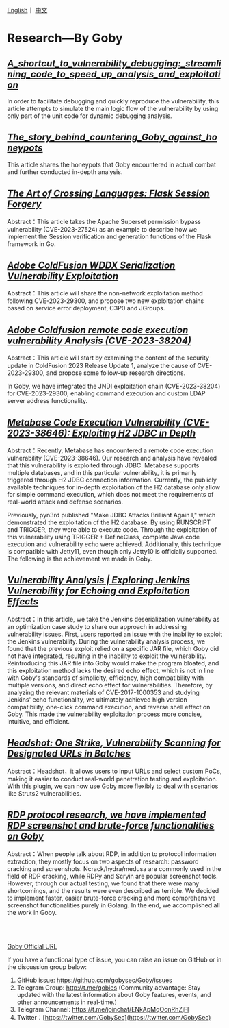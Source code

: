 [English](https://github.com/gobysec/Research/blob/main/README.md)｜ [中文](https://github.com/gobysec/Research/blob/main/README-zh.md)

# Research—By Goby

## [*A_shortcut_to_vulnerability_debugging:_streamlining_code_to_speed_up_analysis_and_exploitation* ](https://github.com/gobysec/Research/blob/main/A_shortcut_to_vulnerability_debugging%3A_streamlining_code_to_speed_up_analysis_and_exploitation_en_US.md)
In order to facilitate debugging and quickly reproduce the vulnerability, this article attempts to simulate the main logic flow of the vulnerability by using only part of the unit code for dynamic debugging analysis.

## [*The_story_behind_countering_Goby_against_honeypots* ](https://github.com/gobysec/Research/blob/main/The_story_behind_countering_Goby_against_honeypots_en_US.md#the-story-behind-countering-goby-against-honeypots)
This article shares the honeypots that Goby encountered in actual combat and further conducted in-depth analysis.

## [*The Art of Crossing Languages: Flask Session Forgery* ](https://github.com/gobysec/Research/blob/main/The_Art_of_Crossing_Languages%3A_Flask_Session_Forgery_en_US.md)
Abstract：This article takes the Apache Superset permission bypass vulnerability (CVE-2023-27524) as an example to describe how we implement the Session verification and generation functions of the Flask framework in Go.

## [*Adobe ColdFusion WDDX Serialization Vulnerability Exploitation* ](https://github.com/gobysec/Research/blob/main/Adobe_ColdFusion_WDDX_Serialization_Vulnerability_Exploitation_en_US.md)

Abstract：This article will share the non-network exploitation method following CVE-2023-29300, and propose two new exploitation chains based on service error deployment, C3P0 and JGroups. 

## [*Adobe Coldfusion remote code execution vulnerability Analysis (CVE-2023-38204)* ](https://github.com/gobysec/Research/blob/main/Adobe_Coldfusion_remote_code_execution_vulnerability_Analysis_(CVE-2023-38204)_en_US.md)

Abstract：This article will start by examining the content of the security update in ColdFusion 2023 Release Update 1, analyze the cause of CVE-2023-29300, and propose some follow-up research directions.

In Goby, we have integrated the JNDI exploitation chain (CVE-2023-38204) for CVE-2023-29300, enabling command execution and custom LDAP server address functionality. 

## [*Metabase Code Execution Vulnerability (CVE-2023-38646): Exploiting H2 JDBC in Depth* ](https://github.com/gobysec/Research/blob/main/Metabase_Code_Execution_Vulnerability_(CVE-2023-38646)_Exploiting_H2_JDBC_in_Depth_en_US.md)

Abstract：Recently, Metabase has encountered a remote code execution vulnerability (CVE-2023-38646). Our research and analysis have revealed that this vulnerability is exploited through JDBC. Metabase supports multiple databases, and in this particular vulnerability, it is primarily triggered through H2 JDBC connection information. Currently, the publicly available techniques for in-depth exploitation of the H2 database only allow for simple command execution, which does not meet the requirements of real-world attack and defense scenarios.

Previously, pyn3rd published "Make JDBC Attacks Brilliant Again I," which demonstrated the exploitation of the H2 database. By using RUNSCRIPT and TRIGGER, they were able to execute code. Through the exploitation of this vulnerability using TRIGGER + DefineClass, complete Java code execution and vulnerability echo were achieved. Additionally, this technique is compatible with Jetty11, even though only Jetty10 is officially supported. The following is the achievement we made in Goby.

## [*Vulnerability Analysis | Exploring Jenkins Vulnerability for Echoing and Exploitation Effects* ](https://github.com/gobysec/Research/blob/main/Exploring_Jenkins_Vulnerability_for_Echoing_and_Exploitation_Effects_en_US.md)

Abstract：In this article, we take the Jenkins deserialization vulnerability as an optimization case study to share our approach in addressing vulnerability issues. First, users reported an issue with the inability to exploit the Jenkins vulnerability. During the vulnerability analysis process, we found that the previous exploit relied on a specific JAR file, which Goby did not have integrated, resulting in the inability to exploit the vulnerability. Reintroducing this JAR file into Goby would make the program bloated, and this exploitation method lacks the desired echo effect, which is not in line with Goby's standards of simplicity, efficiency, high compatibility with multiple versions, and direct echo effect for vulnerabilities. Therefore, by analyzing the relevant materials of CVE-2017-1000353 and studying Jenkins' echo functionality, we ultimately achieved high version compatibility, one-click command execution, and reverse shell effect on Goby. This made the vulnerability exploitation process more concise, intuitive, and efficient.

## [*Headshot: One Strike, Vulnerability Scanning for Designated URLs in Batches* ](https://github.com/gobysec/Research/blob/main/Headshot_One_Strike_Vulnerability_Scanning_for_Designated_URLs_in_Batches_en_US.md)

Abstract：Headshot，it allows users to input URLs and select custom PoCs, making it easier to conduct real-world penetration testing and exploitation. With this plugin, we can now use Goby more flexibly to deal with scenarios like Struts2 vulnerabilities.

## [*RDP protocol research, we have implemented RDP screenshot and brute-force functionalities on Goby* ](https://github.com/gobysec/Research/blob/main/RDP_protocol_research_%20we_have_implemented_RDP_screenshot_and_brute-force_functionalities_on_Goby_en_US.md)

Abstract：When people talk about RDP, in addition to protocol information extraction, they mostly focus on two aspects of research: password cracking and screenshots. Ncrack/hydra/medusa are commonly used in the field of RDP cracking, while RDPy and Scryin are popular screenshot tools. However, through our actual testing, we found that there were many shortcomings, and the results were even described as terrible. We decided to implement faster, easier brute-force cracking and more comprehensive screenshot functionalities purely in Golang. In the end, we accomplished all the work in Goby.

<br/>

<br/>

[Goby Official URL](https://gobies.org/)

If you have a functional type of issue, you can raise an issue on GitHub or in the discussion group below:

1. GitHub issue: https://github.com/gobysec/Goby/issues
2. Telegram Group: http://t.me/gobies (Community advantage: Stay updated with the latest information about Goby features, events, and other announcements in real-time.) 
3. Telegram Channel: https://t.me/joinchat/ENkApMqOonRhZjFl 
4. Twitter：[https://twitter.com/GobySec](https://twitter.com/GobySec)
